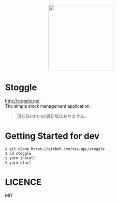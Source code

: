 <p align="center">
  <img style="width: 216px;" src="https://s3-ap-northeast-1.amazonaws.com/stoggle/512x512.png">
</p>

# Stoggle

http://stoggle.net  
The simple stock management application.

> 現在Electronの最新版はありません。

# Getting Started for dev

``` sh
$ git clone https://github.com/tea-app/stoggle
$ cd stoggle
$ yarn install
$ yarn start
```

# LICENCE
MIT